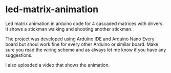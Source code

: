 # led-matrix-animation
Led matrix animation in arduino code for 4 cascaded matrices with drivers. It shows a stickman walking and shooting another stickman.

The project was developed using Arduino IDE and Arduino Nano Every board but shoul work fine for every other Arduino or similar board.
Make sure you read the wiring scheme and as always let me know if you have any suggestions.

I also uploaded a video that shows the animation.
